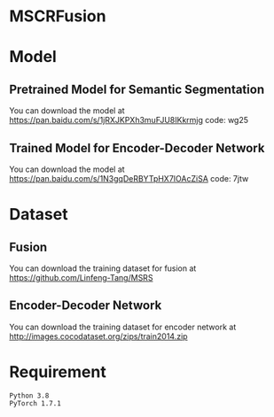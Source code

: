 # MSCRFusion
# Model
## Pretrained Model for Semantic Segmentation
You can download the model at https://pan.baidu.com/s/1jRXJKPXh3muFJU8IKkrmjg code: wg25
## Trained Model for Encoder-Decoder Network
You can download the model at https://pan.baidu.com/s/1N3gqDeRBYTpHX7IOAcZiSA code: 7jtw
# Dataset
## Fusion
You can download the training dataset for fusion at https://github.com/Linfeng-Tang/MSRS
## Encoder-Decoder Network
You can download the training dataset for encoder network at http://images.cocodataset.org/zips/train2014.zip
# Requirement
    Python 3.8
    PyTorch 1.7.1
